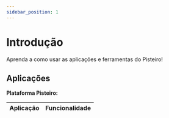 ```yaml
---
sidebar_position: 1
---
```


# Introdução

Aprenda a como usar as aplicações e ferramentas do Pisteiro!

## Aplicações

**Plataforma Pisteiro:**

| Aplicação | Funcionalidade |
| --------- | :------------- |

